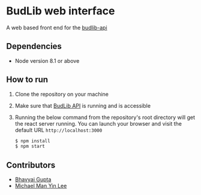 # BudLib web interface

A web based front end for the [budlib-api](https://github.com/budlib/budlib-api)

## Dependencies

- Node version 8.1 or above

## How to run

1. Clone the repository on your machine

2. Make sure that [BudLib API](https://github.com/budlib/budlib-api) is running and is accessible

3. Running the below command from the repository's root directory will get the react server running. You can launch your browser and visit the default URL `http://localhost:3000`

   ```bash
   $ npm install
   $ npm start
   ```

## Contributors

- [Bhavyai Gupta](https://github.com/zbhavyai)
- [Michael Man Yin Lee](https://github.com/mikeePy)
